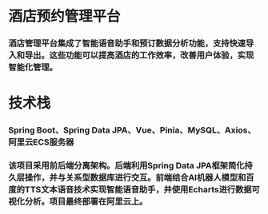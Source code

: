 # 酒店预约管理平台
### 酒店管理平台集成了智能语音助手和预订数据分析功能，支持快速导入和导出。这些功能可以提高酒店的工作效率，改善用户体验，实现智能化管理。

# 技术栈
### Spring Boot、Spring Data JPA、Vue、Pinia、MySQL、Axios、阿里云ECS服务器

### 该项目采用前后端分离架构。后端利用Spring Data JPA框架简化持久层操作，并与关系型数据库进行交互。前端结合AI机器人模型和百度的TTS文本语音技术实现智能语音助手，并使用Echarts进行数据可视化分析。项目最终部署在阿里云上。
